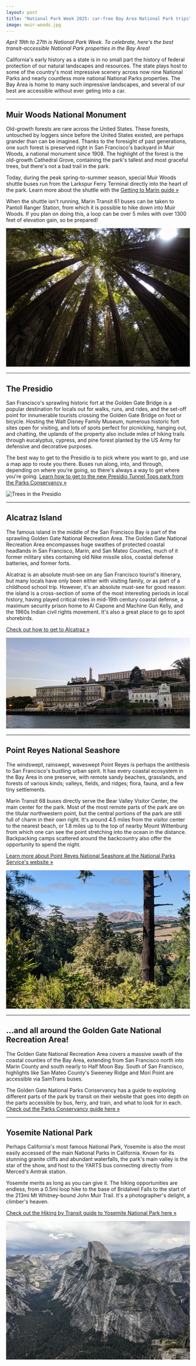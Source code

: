 ```yaml
---
layout: post
title: "National Park Week 2025: car-free Bay Area National Park trips"
image: muir-woods.jpg
---
```


*April 19th to 27th is National Park Week. To celebrate, here's the best transit-accessible National Park properties in the Bay Area!*

California's early history as a state is in no small part the history of federal protection of our natural landscapes and resources. The state plays host to some of the country's most impressive scenery across now nine National Parks and nearly countless more national National Parks properties. The Bay Area is home to many such impressive landscapes, and several of our best are accessible without ever geting into a car.

<!-- excerpt -->

---

## Muir Woods National Monument

Old-growth forests are rare across the United States. These forests, untouched by loggers since before the United States existed, are perhaps grander than can be imagined. Thanks to the foresight of past generations, one such forest is preserved right in San Francisco's backyard in Muir Woods, a national monument since 1908. The highlight of the forest is the old-growth Cathedral Grove, containing the park's tallest and most graceful trees, but there's not a bad trail in the park.

Today, during the peak spring-to-summer season, special Muir Woods shuttle buses run from the Larkspur Ferry Terminal directly into the heart of the park. Learn more about the shuttle with the [Getting to Marin guide »](/marin/getting-to-marin/)

When the shuttle isn't running, Marin Transit 61 buses can be taken to Pantoll Ranger Station, from which it is possible to hike down into Muir Woods. If you plan on doing this, a loop can be over 5 miles with over 1300 feet of elevation gain, so be prepared!

![Redwood trees towering over in Muir Woods](/assets/muir-woods.jpg)

---

## The Presidio

San Francisco's sprawling historic fort at the Golden Gate Bridge is a popular destination for locals out for walks, runs, and rides, and the set-off point for innumerable tourists crossing the Golden Gate Bridge on foot or bicycle. Hosting the Walt Disney Family Museum, numerous historic fort sites open for visiting, and lots of spots perfect for picnicking, hanging out, and chatting, the uplands of the property also include miles of hiking trails through eucalyptus, cypress, and pine forest planted by the US Army for defensive and decorative purposes.

The best way to get to the Presidio is to pick where you want to go, and use a map app to route you there. Buses run along, into, and through, depending on where you're going, so there's always a way to get where you're going. [Learn how to get to the new Presidio Tunnel Tops park from the Parks Conservancy »](https://www.parksconservancy.org/presidio-tunnel-tops-parking-directions-san-francisco-bay-area-national-park)

![Trees in the Presidio](/assets/presidio.jpg)

---

## Alcatraz Island

The famous island in the middle of the San Francisco Bay is part of the sprawling Golden Gate National Recreation Area. The Golden Gate National Recreation Area encompasses huge swathes of protected coastal headlands in San Francisco, Marin, and San Mateo Counties, much of it former military sites containing old Nike missile silos, coastal defense batteries, and former forts.

Alcatraz is an absolute must-see on any San Francisco tourist's itinerary, but many locals have only been either with visiting family, or as part of a childhood school trip. However, it's an absolute must-see for good reason: the island is a cross-section of some of the most interesting periods in local history, having played critical roles in mid-19th century coastal defense, a maximum security prison home to Al Capone and Machine Gun Kelly, and the 1960s Indian civil rights movement. It's also a great place to go to spot shorebirds.

[Check out how to get to Alcatraz »](https://www.nps.gov/alca/planyourvisit/directions.htm)

![Alcatraz Island as seen from the water](/assets/alcatraz.jpg)

---

## Point Reyes National Seashore

The windswept, rainswept, waveswept Point Reyes is perhaps the antithesis to San Francisco's bustling urban spirit. It has every coastal ecosystem in the Bay Area in one preserve, with remote sandy beaches, grasslands, and forests of various kinds; valleys, fields, and ridges; flora, fauna, and a few tiny settlements.

Marin Transit 68 buses directly serve the Bear Valley Visitor Center, the main center for the park. Most of the most remote parts of the park are on the titular northwestern point, but the central portions of the park are still full of charm in their own right. It's around 4.5 miles from the visitor center to the nearest beach, or 1.8 miles up to the top of nearby Mount Wittenburg from which one can see the point stretching into the ocean in the distance. Backpacking camps scattered around the backcountry also offer the opportunity to spend the night.

[Learn more about Point Reyes National Seashore at the National Parks Service's website »](https://www.nps.gov/pore/index.htm)

![A view of grassy hills from a ridge in Point Reyes](/assets/point-reyes.jpg)

---

## ...and all around the Golden Gate National Recreation Area!

The Golden Gate National Recreation Area covers a massive swath of the coastal counties of the Bay Area, extending from San Francisco north into Marin County and south nearly to Half Moon Bay. South of San Francisco, highlights like San Mateo County's Sweeney Ridge and Mori Point are accessible via SamTrans buses.

The Golden Gate National Parks Conservancy has a guide to exploring different parts of the park by transit on their website that goes into depth on the parts accessible by bus, ferry, and train, and what to look for in each. [Check out the Parks Conservancy guide here »](https://www.parksconservancy.org/san-francisco-public-transportation-national-parks-ggnra-presidio-hiking-trails-marin-ocean-beach-alcatraz-presidio-tunnel-tops-san-mateo-muni-samtrans-bart)

---

## Yosemite National Park

Perhaps California's most famous National Park, Yosemite is also the most easily accessed of the main National Parks in California. Known for its stunning granite cliffs and abundant waterfalls, the park's main valley is the star of the show, and host to the YARTS bus connecting directly from Merced's Amtrak station.

Yosemite merits as long as you can give it. The hiking opportunities are endless, from a 0.5mi loop hike to the base of Bridalveil Falls to the start of the 213mi Mt Whitney-bound John Muir Trail. It's a photographer's delight, a climber's heaven.

[Check out the Hiking by Transit guide to Yosemite National Park here »](/hikes/yosemite) 

![Half Dome seen from Glacier Point](/assets/yosemite.jpg)